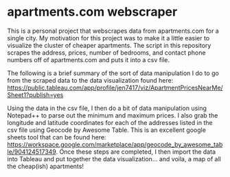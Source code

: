 # apartments.com webscraper

This is a personal project that webscrapes data from apartments.com for a single city.  My motivation for this project was to make it a little easier to visualize the cluster of cheaper apartments.  The script in this repository scrapes the address, prices, number of bedrooms, and contact phone numbers off of apartments.com and puts it into a csv file.  

The following is a brief summary of the sort of data manipulation I do to go from the scraped data to the data visualization found here: https://public.tableau.com/app/profile/jen7417/viz/ApartmentPricesNearMe/Sheet1?publish=yes

Using the data in the csv file, I then do a bit of data manipulation using Notepad++ to parse out the minimum and maximum prices.  I also grab the longitude and latitude coordinates for each of the addresses listed in the csv file using Geocode by Awesome Table.  This is an excellent google sheets tool that can be found here: https://workspace.google.com/marketplace/app/geocode_by_awesome_table/904124517349.  Once these steps are completed, I then import the data into Tableau and put together the data visualization... and voila, a map of all the cheap(ish) apartments!
